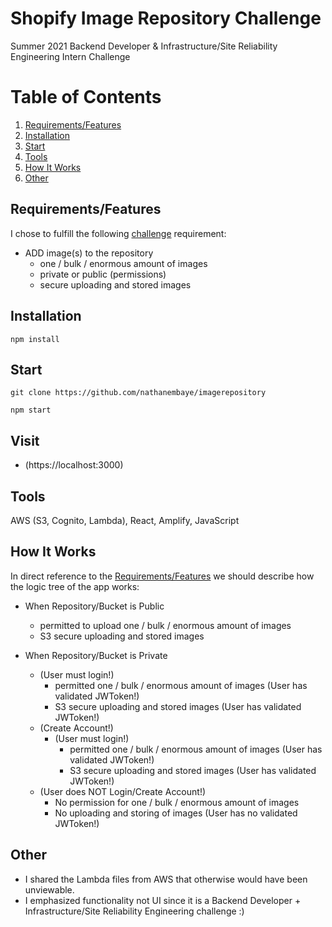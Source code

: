 # Shopify Image Repository Challenge

Summer 2021 Backend Developer & Infrastructure/Site Reliability Engineering Intern Challenge

# Table of Contents
1. [Requirements/Features](#Requirements/Features)
2. [Installation](#Installation)
3. [Start](#Start)
4. [Tools](#Tools)
5. [How It Works](#How-It-Works)
6. [Other](#Other)

## Requirements/Features

I chose to fulfill the following [challenge](https://docs.google.com/document/d/1ZKRywXQLZWOqVOHC4JkF3LqdpO3Llpfk_CkZPR8bjak/edit) requirement:
                  
- ADD image(s) to the repository
  - one / bulk / enormous amount of images
  - private or public (permissions)
  - secure uploading and stored images

## Installation

```
npm install
```

## Start

```
git clone https://github.com/nathanembaye/imagerepository
```
```
npm start
```

## Visit

- (https://localhost:3000)

## Tools

 AWS (S3, Cognito, Lambda), React, Amplify, JavaScript
 
## How It Works

In direct reference to the [Requirements/Features](#Requirements/Features) we should describe how the logic tree of the app works:
 
- When Repository/Bucket is Public
  - permitted to upload one / bulk / enormous amount of images
  - S3 secure uploading and stored images
  
- When Repository/Bucket is Private
  - (User must login!)
    - permitted one / bulk / enormous amount of images (User has validated JWToken!)
    - S3 secure uploading and stored images (User has validated JWToken!)
  - (Create Account!)
    - (User must login!)
      - permitted one / bulk / enormous amount of images (User has validated JWToken!)
      - S3 secure uploading and stored images (User has validated JWToken!)
  - (User does NOT Login/Create Account!)
    - No permission for one / bulk / enormous amount of images
    - No uploading and storing of images (User has no validated JWToken!)    
  
## Other

- I shared the Lambda files from AWS that otherwise would have been unviewable. 
- I emphasized functionality not UI since it is a Backend Developer + Infrastructure/Site Reliability Engineering challenge :)
